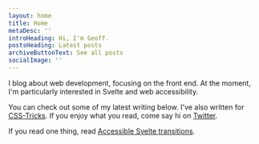 ```yaml
---
layout: home
title: Home
metaDesc: ''
introHeading: Hi, I'm Geoff.
postsHeading: Latest posts
archiveButtonText: See all posts
socialImage: ''
---
```


I blog about web development, focusing on the front end. At the moment, I'm particularly interested in Svelte and web accessibility.

You can check out some of my latest writing below. I've also written for [CSS-Tricks](https://css-tricks.com/author/geoffrich/). If you enjoy what you read, come say hi on [Twitter](https://twitter.com/geoffrich_).

If you read one thing, read [Accessible Svelte transitions](/posts/accessible-svelte-transitions/).
